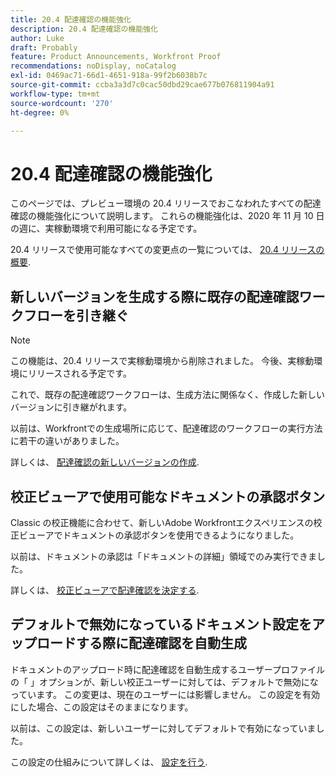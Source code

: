 ```yaml
---
title: 20.4 配達確認の機能強化
description: 20.4 配達確認の機能強化
author: Luke
draft: Probably
feature: Product Announcements, Workfront Proof
recommendations: noDisplay, noCatalog
exl-id: 0469ac71-66d1-4651-918a-99f2b6038b7c
source-git-commit: ccba3a3d7c0cac50dbd29cae677b076811904a91
workflow-type: tm+mt
source-wordcount: '270'
ht-degree: 0%

---
```


# 20.4 配達確認の機能強化

このページでは、プレビュー環境の 20.4 リリースでおこなわれたすべての配達確認の機能強化について説明します。 これらの機能強化は、2020 年 11 月 10 日の週に、実稼動環境で利用可能になる予定です。

20.4 リリースで使用可能なすべての変更点の一覧については、 [20.4 リリースの概要](../../../product-announcements/product-releases/20.4-release-activity/20-4-release-overview.md).

## 新しいバージョンを生成する際に既存の配達確認ワークフローを引き継ぐ

>[!NOTE]
>
>この機能は、20.4 リリースで実稼動環境から削除されました。 今後、実稼動環境にリリースされる予定です。

これで、既存の配達確認ワークフローは、生成方法に関係なく、作成した新しいバージョンに引き継がれます。

以前は、Workfrontでの生成場所に応じて、配達確認のワークフローの実行方法に若干の違いがありました。

詳しくは、 [配達確認の新しいバージョンの作成](../../../review-and-approve-work/proofing/managing-proofs-within-workfront/create-new-proof-version.md).

## 校正ビューアで使用可能なドキュメントの承認ボタン

Classic の校正機能に合わせて、新しいAdobe Workfrontエクスペリエンスの校正ビューアでドキュメントの承認ボタンを使用できるようになりました。

以前は、ドキュメントの承認は「ドキュメントの詳細」領域でのみ実行できました。

詳しくは、 [校正ビューアで配達確認を決定する](../../../review-and-approve-work/proofing/reviewing-proofs-within-workfront/make-a-decision-on-a-proof/make-decisions-on-proof.md).

## デフォルトで無効になっているドキュメント設定をアップロードする際に配達確認を自動生成

ドキュメントのアップロード時に配達確認を自動生成するユーザープロファイルの「 」オプションが、新しい校正ユーザーに対しては、デフォルトで無効になっています。 この変更は、現在のユーザーには影響しません。 この設定を有効にした場合、この設定はそのままになります。

以前は、この設定は、新しいユーザーに対してデフォルトで有効になっていました。

この設定の仕組みについて詳しくは、 [設定を行う](../../../workfront-basics/manage-your-account-and-profile/configuring-your-user-profile/configure-my-settings.md).
